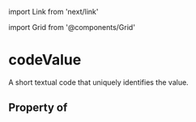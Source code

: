 import Link from 'next/link'
  
import Grid from '@components/Grid'

# codeValue

A short textual code that uniquely identifies the value.

## Property of



